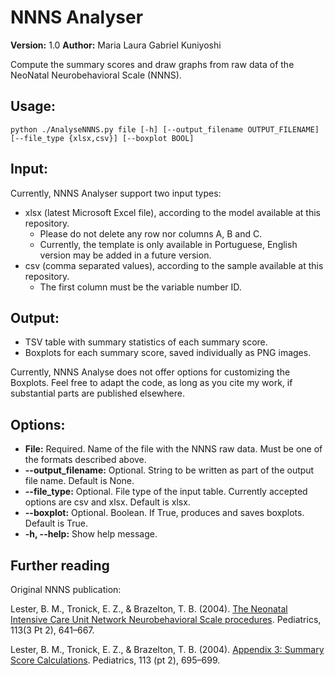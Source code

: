 # NNNS Analyser

**Version:** 1.0
**Author:** Maria Laura Gabriel Kuniyoshi

Compute the summary scores and draw graphs from raw data of the NeoNatal Neurobehavioral Scale (NNNS).

## Usage:

    python ./AnalyseNNNS.py file [-h] [--output_filename OUTPUT_FILENAME] [--file_type {xlsx,csv}] [--boxplot BOOL]

## Input:
Currently, NNNS Analyser support two input types:
- xlsx (latest Microsoft Excel file), according to the model available at this repository.
    - Please do not delete any row nor columns A, B and C.
    - Currently, the template is only available in Portuguese, English version may be added in a future version.
- csv (comma separated values), according to the sample available at this repository.
    - The first column must be the variable number ID.

## Output:
- TSV table with summary statistics of each summary score.
- Boxplots for each summary score, saved individually as PNG images.

Currently, NNNS Analyse does not offer options for customizing the Boxplots. Feel free to adapt the code, as long as you cite my work, if substantial parts are published elsewhere.

## Options:

- **File:** Required. Name of the file with the NNNS raw data. Must be one of the formats described above.
- **--output_filename:** Optional. String to be written as part of the output file name. Default is None. 
- **--file_type:** Optional. File type of the input table. Currently accepted options are csv and xlsx. Default is xlsx.
- **--boxplot:** Optional. Boolean. If True, produces and saves boxplots. Default is True.
 - **-h, --help:** Show help message.

## Further reading

Original NNNS publication:

Lester, B. M., Tronick, E. Z., & Brazelton, T. B. (2004). [The Neonatal Intensive Care Unit Network Neurobehavioral Scale procedures](https://doi.org/10.1542/peds.113.S2.641). Pediatrics, 113(3 Pt 2), 641–667.

Lester, B. M., Tronick, E. Z., & Brazelton, T. B. (2004). [Appendix 3: Summary Score Calculations]( https://doi.org/10.1542/peds.113.S2.695). Pediatrics, 113 (pt 2), 695–699. 
